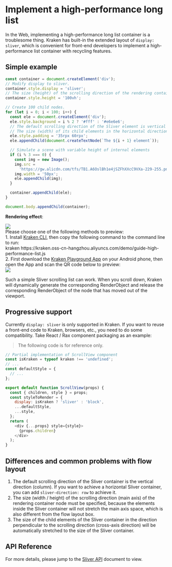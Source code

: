 # Implement a high-performance long list

In the Web, implementing a high-performance long list container is a troublesome thing. Kraken has built-in the extended layout of `display: sliver`, which is convenient for front-end developers to implement a high-performance list container with recycling features.

## Simple example

```js
const container = document.createElement('div');
// Modify display to sliver.
container.style.display = 'sliver';
// The size (height) of the scrolling direction of the rendering container node must be specified.
container.style.height = '100vh';

// Create 100 child nodes.
for (let i = 0; i < 100; i++) {
  const ele = document.createElement('div');
  ele.style.background = i % 2 ? '#fff' : '#e6e6e6';
  // The default scrolling direction of the Sliver element is vertical
  // The size (width) of its child elements in the horizontal direction will be automatically filled.
  ele.style.padding = '35rpx 60rpx';
  ele.appendChild(document.createTextNode(`The ${i + 1} element`));

  // Simulate a scene with variable height of internal elements
  if (i % 3 === 0) {
    const img = new Image();
    img.src =
      'https://gw.alicdn.com/tfs/TB1.A6OslBh1e4jSZFhXXcC9VXa-229-255.png';
    img.width = '50px';
    ele.appendChild(img);
  }

  container.appendChild(ele);
}

document.body.appendChild(container);
```

**Rendering effect**:

<div className="code-preview">
  <img className="preview-image" src="https://img.alicdn.com/imgextra/i2/O1CN01Wb4AvS1vvg8hF82c5_!!6000000006235-2-tps-720-1324.png" />

  <div className="preview-tips">
    <div className="preview-title">
      Please choose one of the following methods to preview:
    </div>
    <div className="preview-row">
      <div>
        1. Install <a href="/guide#快 Experience-kraken">Kraken CLI</a>, then copy the following command to the command line to run:
      </div>
      <div className="preview-code">
        kraken https://kraken.oss-cn-hangzhou.aliyuncs.com/demo/guide-high-performance-list.js
      </div>
    </div>
    <div className="preview-row">
      <div>
        2. First download the <a href="/guide#kraken-playground" >Kraken Playground App</a> on your Android phone, then open the App and scan the QR code below to preview:
      </div>
      <img className="preview-qrcode" src="https://img.alicdn.com/imgextra/i1/O1CN01eX1cyI1vCnKNgkfO4_!!6000000006137-2-tps-260-260.png" />
    </div>
  </div>
</div>

Such a simple Sliver scrolling list can work. When you scroll down, Kraken will dynamically generate the corresponding RenderObject and release the corresponding RenderObject of the node that has moved out of the viewport.

## Progressive support

Currently `display: sliver` is only supported in Kraken. If you want to reuse a front-end code to Kraken, browsers, etc., you need to do some compatibility. Take React / Rax component packaging as an example:

> The following code is for reference only.

```js
// Partial implementation of ScrollView component
const isKraken = typeof kraken !== 'undefined';
// ...
const defaultStyle = {
  // ...
};

export default function ScrollView(props) {
  const { children, style } = props;
  const styleToRender = {
    display: isKraken ? 'sliver' : 'block',
    ...defaultStyle,
    ...style,
  };
  return (
    <div {...props} style={style}>
      {props.children}
    </div>
  );
}
```

## Differences and common problems with flow layout

1. The default scrolling direction of the Sliver container is the vertical direction (column). If you want to achieve a horizontal Sliver container, you can add `sliver-direction: row` to achieve it.
2. The size (width / height) of the scrolling direction (main axis) of the rendering container node must be specified, because the elements inside the Sliver container will not stretch the main axis space, which is also different from the flow layout box.
3. The size of the child elements of the Sliver container in the direction perpendicular to the scrolling direction (cross-axis direction) will be automatically stretched to the size of the Sliver container.

## API Reference

For more details, please jump to the [Sliver API](/en-US/api/enhancement/sliver) document to view.
